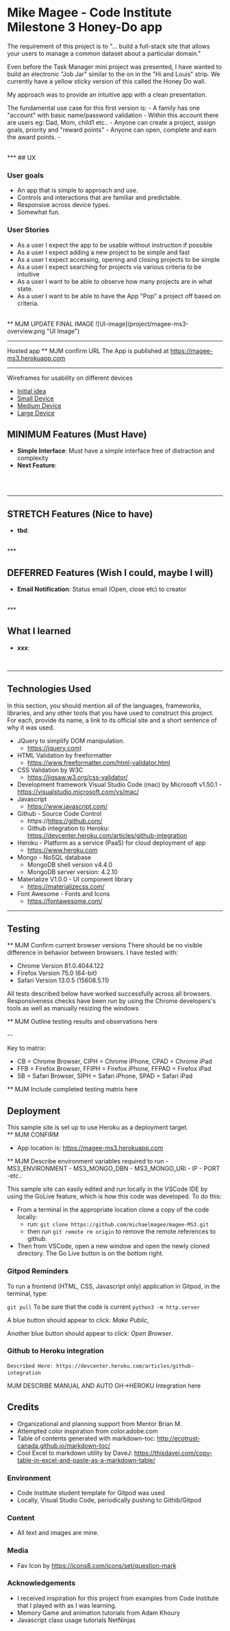 # Mike Magee - Code Institute Milestone 3  Honey-Do app 


The requirement of this project is to "... build a full-stack site that allows your users to manage a common dataset about a particular domain."

Even before the Task Manager mini project was presented, I have wanted to build an electronic "Job Jar" similar to the on in the "Hi and Louis" strip.  We currently have a yellow sticky version of this called the Honey Do wall.

My approach was to provide an intuitive app with a clean presentation. 

The fundamental use case for this first version is: 
    - A family has one "account" with basic name/password validation
    - Within this account there are users eg: Dad, Mom, child1 etc.. 
    - Anyone can create a project, assign goals, priority and "reward points" 
    - Anyone can open, complete and earn the award points. 
    - 

<br>
***
## UX 

### User goals 
* An app that is simple to approach and use. 
* Controls and interactions that are familiar and predictable.
* Responsive across device types.
* Somewhat fun. 

### User Stories 
* As a user I expect the app to be usable without instruction if possible
* As a user I expect adding a new project to be simple and fast
* As a user I expect accessing, opening and closing projects to be simple
* As a user I expect searching for projects via various criteria to be intuitive
* As a user I want to be able to observe how many projects are in what state. 
* As a user I want to be able to have the App "Pop" a project off based on criteria.

<br> 
** MJM UPDATE FINAL IMAGE
![UI-image](project/magee-ms3-overview.png "UI Image")

*** 
Hosted app
** MJM confirm URL
The App is published at https://magee-ms3.herokuapp.com
***
Wireframes for usability on different devices

- [Initial idea](project/FirstDrawing.png)
- [Small Device](project/iPhone.png)
- [Medium Device](project/iPad.png)
- [Large Device](project/LargescreenDesktop.png)



## MINIMUM Features (Must Have) 
- **Simple Interface**: Must have a simple interface free of distraction and complexity 
- **Next Feature**: 

<br> <br> 
***

## STRETCH Features (Nice to have) 
- **tbd**: 


<br> 
*** 

## DEFERRED Features (Wish I could, maybe I will) 
- **Email Notification**: Status email (Open, close etc) to creator



<br> *** 

## What I learned 
- **xxx**: 
<br> 

***
## Technologies Used

In this section, you should mention all of the languages, frameworks, libraries, and any other tools that you have used to construct this project. For each, provide its name, a link to its official site and a short sentence of why it was used.

- JQuery to simplify DOM manipulation.
    - https://jquery.com)
- HTML Validation by freeformatter 
    - https://www.freeformatter.com/html-validator.html
- CSS Validation by W3C
    - https://jigsaw.w3.org/css-validator/
- Development framework Visual Studio Code (mac) by Microsoft v1.50.1
    -https://visualstudio.microsoft.com/vs/mac/
- Javascript 
    - https://www.javascript.com/
- Github - Source Code Control 
    - https://https://github.com/
    - Github integration to Heroku: https://devcenter.heroku.com/articles/github-integration
- Heroku - Platform as a service (PaaS) for cloud deployment of app 
    - https://www.heroku.com
- Mongo - NoSQL database 
    - MongoDB shell version v4.4.0
    - MongoDB server version: 4.2.10
- Materialize V1.0.0  - UI component library 
    - https://materializecss.com/
- Font Awesome - Fonts and Icons 
    - https://fontawesome.com/

******
## Testing 

** MJM Confirm current browser versions 
There should be no visible difference in behavior between browsers.  I have tested with:  
- Chrome Version 81.0.4044.122
- Firefox Version 75.0 (64-bit)
- Safari Version 13.0.5 (15608.5.11)

All tests described below have worked successfully across all browsers.
Responsiveness checks have been run by using the Chrome developers's tools as well as manually resizing the windows  


** MJM Outline testing results and observations here 

-- 

Key to matrix: 
* CB = Chrome Browser, CIPH = Chrome iPhone, CPAD = Chrome iPad			
* FFB = Firefox Browser, FFIPH = Firefox iPhone, FFPAD = Firefox iPad			
* SB = Safari Browser, SIPH = Safari iPhone, SPAD = Safari iPad	

** MJM Include completed testing matrix here 


## Deployment

This sample site is set up to use Heroku as a deployment target.  
** MJM CONFIRM
- App location is: https://magee-ms3.herokuapp.com

** MJM Describe environment variables required to run
    - MS3_ENVIRONMENT
    - MS3_MONGO_DBN
    - MS3_MONGO_URI
    - IP 
    - PORT 
    -etc.. 

This sample site can easily edited and run locally in the VSCode IDE by using the GoLive feature, which is how this code was developed.  To do this:
- From a terminal in the appropriate location clone a copy of the code locally: 
    - run: `git clone https://github.com/michaelmagee/magee-MS3.git`
    - then run `git remote rm origin` to remove the remote references to github.
- Then from VSCode, open a new window and open the newly cloned directory.   The Go Live button is on the bottom right.
### Gitpod Reminders

To run a frontend (HTML, CSS, Javascript only) application in Gitpod, in the terminal, type:

`git pull`   To be sure that the code is current
`python3 -m http.server`  

A blue button should appear to click: *Make Public*,

Another blue button should appear to click: *Open Browser*.

### Github to Heroku integration
    Described Here: https://devcenter.heroku.com/articles/github-integration
MJM DESCRIBE MANUAL AND AUTO GH->HEROKU Integration here 

## Credits
- Organizational and planning support from Mentor Brian M.  
- Attempted color inspiration from color.adobe.com
- Table of contents generated with markdown-toc: http://ecotrust-canada.github.io/markdown-toc/  
- Cool Excel to markdown utility by DaveJ: https://thisdavej.com/copy-table-in-excel-and-paste-as-a-markdown-table/


### Environment 
- Code Institute student template for Gitpod was used
- Locally, Visual Studio Code, periodically pushing to Githib/Gitpod

### Content
- All text and images are mine.

### Media
-  Fav Icon by https://icons8.com/icons/set/question-mark




### Acknowledgements

- I received inspiration for this project from examples from Code Institute that I played with as I was learning.  
- Memory Game and animation tutorials from Adam Khoury
- Javascript class usage tutorials NetNinjas
